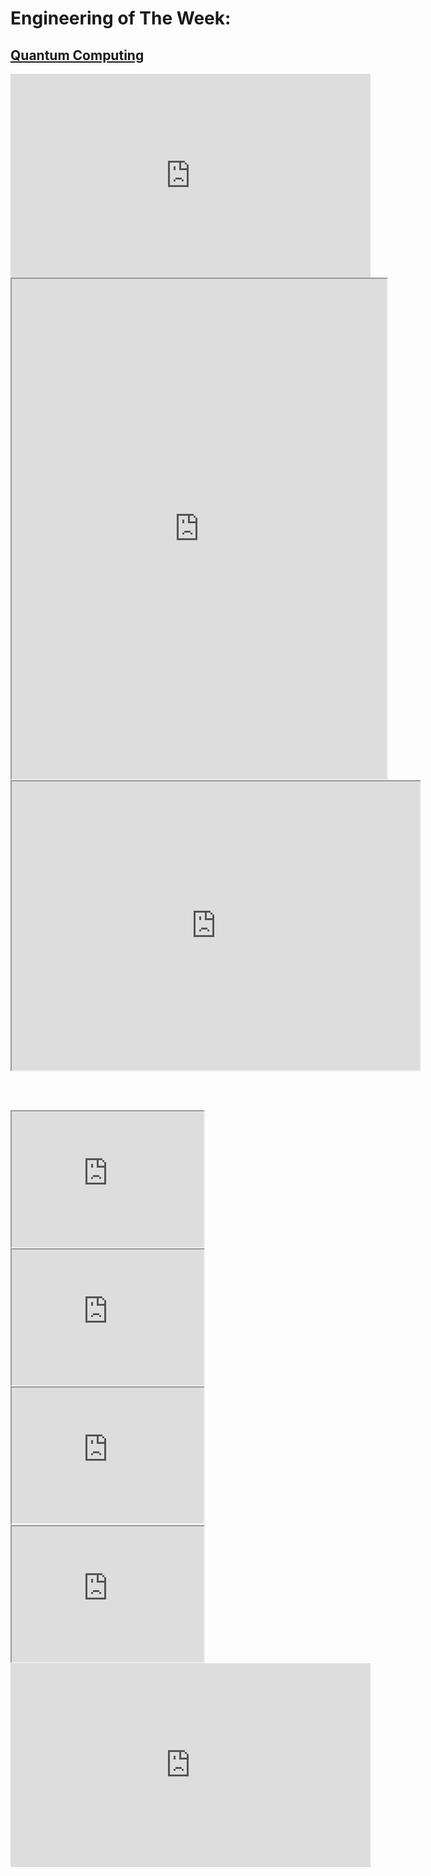 # Engineering of The Week:
## [Quantum Computing](https://drive.google.com/file/d/17AMLZeEBhEG0fI-yZxxS1GhiWc0-cLRf/view?usp=drive_link)



<iframe src="https://docs.google.com/document/d/e/2PACX-1vQTlILQGHb4k_h9hHXeCSOrOiIWdD0pEWYQT1BIPwuKbVuSO5IAvMG-d4v7MoVaTSmeAx6V-hbzcajV/pub?embedded=true" style="width: 60vw; height: 34vw;" frameborder="0"></iframe>

<iframe src="https://docs.google.com/document/d/e/2PACX-1vQTlILQGHb4k_h9hHXeCSOrOiIWdD0pEWYQT1BIPwuKbVuSO5IAvMG-d4v7MoVaTSmeAx6V-hbzcajV/pub?embedded=true" frameborder="1" width="600" height="800"></iframe>



<iframe src="https://docs.google.com/presentation/d/e/2PACX-1vRpjSyeo4yHV_7ylOLtY6jjiJQ2levqvkTNH9hIAsR81hSae1ulpDF9w0DI3c-9w_HG80xTQuHX0IHS/embed?start=false&loop=false&delayms=3000" frameborder="1" style="width: 68vw; height: calc(68vw /1.4143);" allowfullscreen="true" mozallowfullscreen="true" webkitallowfullscreen="true"></iframe>

<br><br>

<iframe src="https://docs.google.com/presentation/d/e/2PACX-1vRpjSyeo4yHV_7ylOLtY6jjiJQ2levqvkTNH9hIAsR81hSae1ulpDF9w0DI3c-9w_HG80xTQuHX0IHS/embed?start=false&loop=false&delayms=3000" frameborder="1" style="width: 32vw; height: calc(32vw /1.4143);" allowfullscreen="true" mozallowfullscreen="true" webkitallowfullscreen="true"></iframe>
<iframe src="https://docs.google.com/presentation/d/e/2PACX-1vRpjSyeo4yHV_7ylOLtY6jjiJQ2levqvkTNH9hIAsR81hSae1ulpDF9w0DI3c-9w_HG80xTQuHX0IHS/embed?start=false&loop=false&delayms=3000" frameborder="1" style="width: 32vw; height: calc(32vw /1.4143);" allowfullscreen="true" mozallowfullscreen="true" webkitallowfullscreen="true"></iframe>
<iframe src="https://docs.google.com/presentation/d/e/2PACX-1vRpjSyeo4yHV_7ylOLtY6jjiJQ2levqvkTNH9hIAsR81hSae1ulpDF9w0DI3c-9w_HG80xTQuHX0IHS/embed?start=false&loop=false&delayms=3000" frameborder="1" style="width: 32vw; height: calc(32vw /1.4143);" allowfullscreen="true" mozallowfullscreen="true" webkitallowfullscreen="true"></iframe>
<iframe src="https://docs.google.com/presentation/d/e/2PACX-1vRpjSyeo4yHV_7ylOLtY6jjiJQ2levqvkTNH9hIAsR81hSae1ulpDF9w0DI3c-9w_HG80xTQuHX0IHS/embed?start=false&loop=false&delayms=3000" frameborder="1" style="width: 32vw; height: calc(32vw /1.4143);" allowfullscreen="true" mozallowfullscreen="true" webkitallowfullscreen="true"></iframe>


<iframe src="https://docs.google.com/presentation/d/e/2PACX-1vRpjSyeo4yHV_7ylOLtY6jjiJQ2levqvkTNH9hIAsR81hSae1ulpDF9w0DI3c-9w_HG80xTQuHX0IHS/embed?start=false&loop=false&delayms=3000" frameborder="0" style="width: 60vw; height: 34vw;" allowfullscreen="true" mozallowfullscreen="true" webkitallowfullscreen="true"></iframe>


